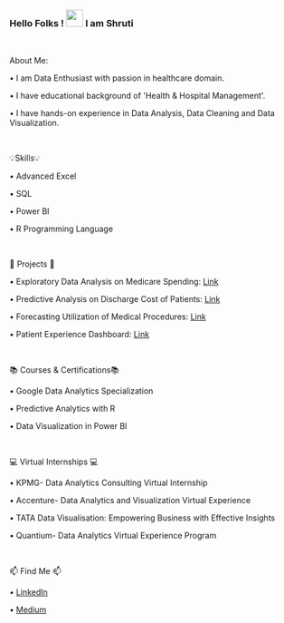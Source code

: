 ### Hello Folks ! <img src="https://raw.githubusercontent.com/MartinHeinz/MartinHeinz/master/wave.gif" width="30px"> I am Shruti
<p>&nbsp;</p>

About Me:

• I am Data Enthusiast with passion in healthcare domain.

• I have educational background of 'Health & Hospital Management'.

• I have hands-on experience in Data Analysis, Data Cleaning and Data Visualization.
<p>&nbsp;</p>

💡Skills💡

• Advanced Excel

• SQL

• Power BI

• R Programming Language
<p>&nbsp;</p>

📂 Projects 📂

• Exploratory Data Analysis on Medicare Spending: [Link](https://github.com/shrutipatkar25/EDA-using-SQL-and-Power-BI)

• Predictive Analysis on Discharge Cost of Patients: [Link](https://github.com/shrutipatkar25/Predictive-Analysis-on-Discharge-Cost-of-Patients)

• Forecasting Utilization of Medical Procedures: [Link](https://github.com/shrutipatkar25/Utilization-Forecasting-of-Medical-Procedures-using-Excel/tree/main)

• Patient Experience Dashboard: [Link](https://github.com/shrutipatkar25/Patient-Experience-Analysis-Dashboard)
<p>&nbsp;</p>

📚 Courses & Certifications📚

• Google Data Analytics Specialization

• Predictive Analytics with R

• Data Visualization in Power BI
<p>&nbsp;</p>

💻 Virtual Internships 💻

• KPMG- Data Analytics Consulting Virtual Internship

• Accenture- Data Analytics and Visualization Virtual Experience

• TATA Data Visualisation: Empowering Business with Effective Insights

• Quantium- Data Analytics Virtual Experience Program
<p>&nbsp;</p>

📫 Find Me 📫

• [LinkedIn](https://www.linkedin.com/in/shruti-patkar-2507p/)

• [Medium](https://medium.com/@shrutipatkar76)
